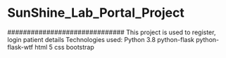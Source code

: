 # SunShine_Lab_Portal_Project
##############################
This project is used to register, login patient details
Technologies used:
Python 3.8
python-flask
python-flask-wtf
html 5
css
bootstrap
